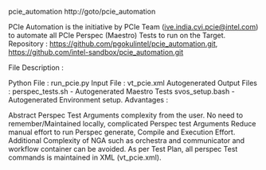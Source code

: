 pcie_automation
http://goto/pcie_automation

PCIe Automation is the initiative by PCIe Team (ive.india.cvi.pcie@intel.com) to automate all PCIe Perspec (Maestro) Tests to run on the Target. Repository : https://github.com/pgokulintel/pcie_automation.git, https://github.com/intel-sandbox/pcie_automation.git

File Description :

Python File : run_pcie.py
Input File : vt_pcie.xml
Autogenerated Output Files : perspec_tests.sh - Autogenerated Maestro Tests svos_setup.bash - Autogenerated Environment setup.
Advantages :

Abstract Perspec Test Arguments complexity from the user.
No need to remember/Maintained locally, complicated Perspec test Arguments
Reduce manual effort to run Perspec generate, Compile and Execution Effort.
Additional Complexity of NGA such as orchestra and communicator and workflow container can be avoided.
As per Test Plan, all perspec Test commands is maintained in XML (vt_pcie.xml).
